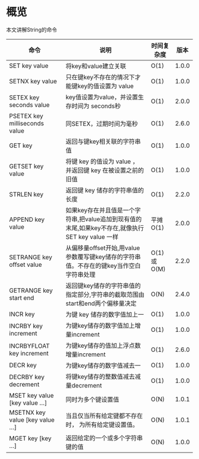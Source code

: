 # 概览

本文讲解String的命令

|命令|说明|时间复杂度|版本|
|--|--|--|--|
|SET key value |将key和value建立关联|O(1)|1.0.0|
|SETNX key value|只在键key不存在的情况下才能键key的值设置为 value|O(1)|1.0.0|
|SETEX key seconds value|key值设置为value，并设置生存时间为 seconds秒|O(1)|2.0.0|
|PSETEX key milliseconds value|同SETEX，过期时间为毫秒| O(1)|2.6.0|
|GET key|返回与键key相关联的字符串值|O(1)|1.0.0|
|GETSET key value|将键 key 的值设为 value ， 并返回键 key 在被设置之前的旧值|O(1)|1.0.0|
|STRLEN key|返回键 key 储存的字符串值的长度|O(1)|2.2.0|
|APPEND key value|如果key存在并且值是一个字符串,把value追加到现有值的末尾,如果key不存在,就像执行SET key value 一样|平摊O(1)|2.0.0|
|SETRANGE key offset value|从偏移量offset开始,用value参数覆写键key储存的字符串值。不存在的键key当作空白字符串处理|O(1)或O(M)|2.2.0|
|GETRANGE key start end|返回键key储存的字符串值的指定部分,字符串的截取范围由start和end两个偏移量决定|O(N)|2.4.0|
|INCR key|为键 key 储存的数字值加上一|O(1)|1.0.0|
|INCRBY key increment|为键key储存的数字值加上增量increment|O(1)|1.0.0|
|INCRBYFLOAT key increment|为键key储存的值加上浮点数增量increment|O(1)|2.6.0|
|DECR key|为键key储存的数字值减去一|O(1)|1.0.0|
|DECRBY key decrement|将键key储存的整数值减去减量decrement|O(1)|1.0.0|
|MSET key value [key value …]|同时为多个键设置值|O(N)|1.0.1|
|MSETNX key value [key value …]|当且仅当所有给定键都不存在时， 为所有给定键设置值。|O(N)|1.0.1|
|MGET key [key …]|返回给定的一个或多个字符串键的值|O(N)|1.0.0|
